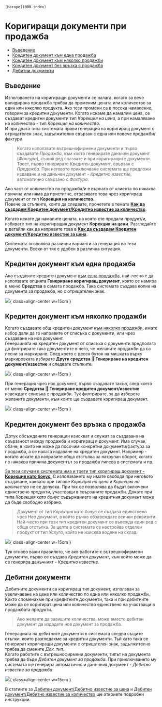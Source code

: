 ```{only} html
[Нагоре](000-index)
```
 
# **Коригиращи документи при продажба**  

- [Въведение](#въведение)  
- [Кредитен документ към една продажба](#кредитен-документ-към-една-продажба)  
- [Кредитен документ към няколко продажби](#кредитен-документ-към-няколко-продажби)  
- [Кредитен документ без връзка с продажба](#кредитен-документ-без-връзка-с-продажба)  
- [Дебитни документи](#дебитни-документи)  

## **Въведение**

Използването на коригиращи документи се налага, когато за вече валидирана продажба трябва да променим цената или количество за един или няколко продукта. Ако тези промени са в посока намаление, говорим за кредитни документи. Когато искаме да намалим цена, се създават кредитни документи тип *Корекция на цена*, а при намаляване на количество - тип *Корекция на количество*.  
И при двата типа системата прави генерация на коригиращ документ с отрицателен знак, задължително свързан с една или повече продажби/фактури.

> Когато използвате вътрешнофирмени документи и първо създавате *Продажба*, към която генерирате данъчен документ (*Фактура*), същия ред спазвате и при коригиращите документи. Тоест, първо генерирате *Кредитен документ*, свързан с *Продажба*. При неговото приключване системата ще предложи издаване и на данъчен документ - *Кредитно известие*, автоматично свързано с *Фактура*.

Ако част от количество по продажба/и е върнато от клиента по някаква причина или няма да пристигне, отразявате това чрез коригиращ документ от тип **Корекция на количество**.  
Повече за стъпките, които да следвате, прочетете в темата [**Как да създадем Кредитен документ/Кредитно известие за количество**](https://www.unicontsoft.com/cms/node/48).

Когато искате да намалите цената, на която сте продали продукт/и, избирате тип на коригиращия документ **Корекция на цени**. 
Разгледайте в детайли как да направите това в [**Как да създадем Кредитен документ/Кредитно известие за цена**](https://www.unicontsoft.com/cms/node/28).  

Системата позволява различни варианти за генерация на тези документи. Всеки от тях е удобен в различна ситуация.  

## **Кредитен документ към една продажба**

Ако създавате кредитен документ <ins>към една продажба</ins>, най-лесно е да използвате опцията **Генериране коригиращ документ**, която се намира в меню **Средства** в самата продажба. Така системата създава копие на документа за продажба, но с отрицателен знак.

![](20240331-correction-doc1.png){ class=align-center w=15cm }

## **Кредитен документ към няколко продажби**

Когато създавате общ кредитен документ <ins>към няколко продажби</ins>, имате избор дали да го направите от списъка с документи, или чрез създаване на нов документ.   
Генерацията на кредитен документ от списъка с документи предполага да филтрирате така документите в него, че желаните продажби да са лесни за маркиране. След което с десен бутон на мишката върху маркировката избирате **Други средства || Генериране на кредитен документ/известие** и следвате стъпките.

![](20240331-correction-doc2.png){ class=align-center w=15cm }

При генерация чрез нов документ, първо създавате такъв, след което от меню **Средства || Генериране кредитен документ/известие** извеждате списъка с продажби. Тук филтрирате, за да изберете желаните документи, към които ще създадете коригиращ документ.

![](20240331-correction-doc3.png){ class=align-center w=15cm }

## **Кредитен документ без връзка с продажба**

Дотук обсъжданите генерации изискват и служат за създаване на свързаност между продажба и коригиращ я документ. Има случаи, обаче, в които не може да посочим конкретни документи/фактура за продажба, а се налага издаване на кредитен документ. Например - когато искате да направите обща отстъпка за натрупан оборот, когато по някаква причина документът за продажба липсва в системата и пр.  

<ins>За тези случаи в системата има и трети тип коригиращ документ - **Корекция като бонус**.</ins> С използването му имате свобода при неговото създаване, каквато при типове *Корекция на цена* и *Корекция на количество* не се допуска. При тях се позволява да бъдат включени единствено продукти, участващи в свързаните продажби. Докато при типа *Корекция като бонус* съдържанието на кредитния документ може да бъде свободно избрано.

> Документ от тип *Корекция като бонус* се създава единствено чрез *Нов документ*, в който ръчно обзавеждате всички реквизити.  
> Най-често при този тип кредитен документ се въвежда един ред с обща отстъпка. За целта в системата се настройва отделен продукт от тип *Услуга*, който не изисква водене на склад.  

![](20240331-correction-doc4.png){ class=align-center w=15cm }

Тук отново важи правилото, че ако работите с вътрешнофирмени документи, първо се създава *Кредитен документ*, към който може да се генерира данъчният - *Кредитно известие*.

## **Дебитни документи**

Дебитните документи са коригиращ тип документ, използван за увеличаване на цена или количество по една или няколко продажби. Както споменахме при кредитните документи, така и при дебитните може да се коригират цена или количество единствено на участващи в продажбата продукти. 

> Ако желаете да завишите количества, може вместо дебитен документ да издадете нов документ за продажба.

Генерацията на дебитните документи в системата следва същите стъпки, които разгледахме за кредитни документи. Тъй като така се генерират коригиращи документи с отрицателен знак, задължително трябва да смените *Док. тип*.  
Когато работите с вътрешнофирмени документи, типът на документа трябва да бъде *Дебитен документ за продажба*. При приключването му системата ще генерира автоматично и данъчния документ - *Дебитно известие за продажба*.  

![](20240331-correction-doc5.png){ class=align-center w=15cm }

В статиите за [Дебитен документ/Дебитно известие за цена](https://www.unicontsoft.com/cms/node/43) и [Дебитен документ/Дебитно известие за количество](https://www.unicontsoft.com/cms/node/66) ще откриете подробни инструкции.